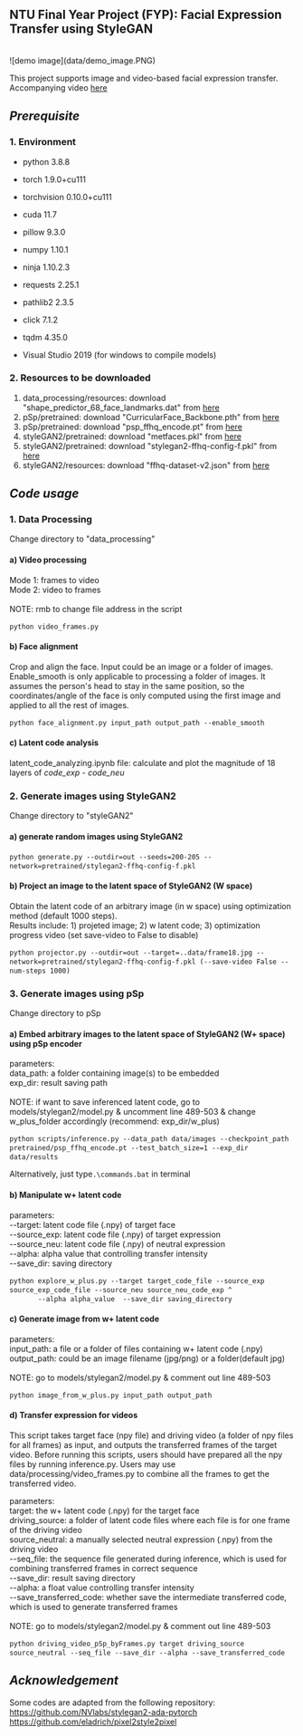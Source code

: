 NTU Final Year Project (FYP): Facial Expression Transfer using StyleGAN
-----------------------------------------------------------------------
<br>
![demo image](data/demo_image.PNG)

This project supports image and video-based facial expression transfer. <br>
Accompanying video [here](https://youtu.be/cIhcJgyeGB8)


## *Prerequisite*

### 1. Environment

- python 3.8.8
- torch 1.9.0+cu111
- torchvision 0.10.0+cu111
- cuda 11.7
- pillow 9.3.0
- numpy 1.10.1
- ninja 1.10.2.3
- requests 2.25.1
- pathlib2 2.3.5
- click 7.1.2
- tqdm 4.35.0



- Visual Studio 2019 (for windows to compile models)


### 2. Resources to be downloaded

1. data_processing/resources: download "shape_predictor_68_face_landmarks.dat" from [here](https://drive.google.com/file/d/1i33vr1M_VqIbD4_2CUQNff82t6GFI4zz/view?usp=share_link)
2. pSp/pretrained: download "CurricularFace_Backbone.pth" from [here](https://drive.google.com/file/d/10z6DrOecDlCngAPfbaCKD2XF1faHtiHN/view?usp=sharing)
3. pSp/pretrained: download "psp_ffhq_encode.pt" from [here](https://drive.google.com/file/d/1kLvdEaiZBDOzKUTujutjZ209VopCZZp_/view?usp=sharing)
4. styleGAN2/pretrained: download "metfaces.pkl" from [here](https://drive.google.com/file/d/1fV-mdaar4ETbXWPdxOqBHh4xML1ntyNH/view?usp=sharing)
5. styleGAN2/pretrained: download "stylegan2-ffhq-config-f.pkl" from [here](https://drive.google.com/file/d/1eFmb7Czqp3Po1oMCA682MWGGXoaegOpW/view?usp=sharing)
6. styleGAN2/resources: download "ffhq-dataset-v2.json" from [here](https://drive.google.com/file/d/1dVLoUL1xw7SX5q-tDjajaAZLanciA9RN/view?usp=sharing)


## *Code usage*

### 1. Data Processing

Change directory to "data_processing"

#### a) Video processing

Mode 1: frames to video<br>
Mode 2: video to frames<br><br>
NOTE: rmb to change file address in the script

```
python video_frames.py
```

#### b) Face alignment

Crop and align the face. Input could be an image or a folder of images.<br>
Enable_smooth is only applicable to processing a folder of images. It assumes the person's head to stay in the same position,
so the coordinates/angle of the face is only computed using the first image and applied to all the rest of images.

```
python face_alignment.py input_path output_path --enable_smooth
```

#### c) Latent code analysis

latent_code_analyzing.ipynb file: calculate and plot the magnitude of 18 layers of *code_exp - code_neu*

### 2. Generate images using StyleGAN2

Change directory to "styleGAN2"

#### a) generate random images using StyleGAN2

```
python generate.py --outdir=out --seeds=200-205 --network=pretrained/stylegan2-ffhq-config-f.pkl
```

#### b) Project an image to the latent space of StyleGAN2 (W space)

Obtain the latent code of an arbitrary image (in w space) using optimization method (default 1000 steps).<br>
Results include: 1) projeted image; 2) w latent code; 3) optimization progress video (set save-video to False to disable)

```
python projector.py --outdir=out --target=..data/frame18.jpg --network=pretrained/stylegan2-ffhq-config-f.pkl (--save-video False --num-steps 1000)
```

### 3. Generate images using pSp
Change directory to pSp

#### a) Embed arbitrary images to the latent space of StyleGAN2 (W+ space) using pSp encoder

parameters:<br>
data_path: a folder containing image(s) to be embedded <br>
exp_dir: result saving path <br><br>
NOTE: if want to save inferenced latent code, go to models/stylegan2/model.py & uncomment line 489-503
& change w_plus_folder accordingly (recommend: exp_dir/w_plus)
```
python scripts/inference.py --data_path data/images --checkpoint_path pretrained/psp_ffhq_encode.pt --test_batch_size=1 --exp_dir data/results
```
Alternatively, just type```.\commands.bat``` in terminal

#### b) Manipulate w+ latent code

parameters:<br>
--target: latent code file (.npy) of target face <br>
--source_exp: latent code file (.npy) of target expression <br>
--source_neu: latent code file (.npy) of neutral expression <br>
--alpha: alpha value that controlling transfer intensity <br>
--save_dir: saving directory
```
python explore_w_plus.py --target target_code_file --source_exp source_exp_code_file --source_neu source_neu_code_exp ^
       --alpha alpha_value  --save_dir saving_directory
```

#### c) Generate image from w+ latent code

parameters:<br>
input_path: a file or a folder of files containing w+ latent code (.npy) <br>
output_path: could be an image filename (jpg/png) or a folder(default jpg)<br><br>
NOTE: go to models/stylegan2/model.py & comment out line 489-503
```
python image_from_w_plus.py input_path output_path
```

#### d) Transfer expression for videos

This script takes target face (npy file) and driving video (a folder of npy files for all frames) as input, and outputs
the transferred frames of the target video. Before running this scripts, users should have prepared all the npy files
by running inference.py. Users may use data/processing/video_frames.py to combine all the frames to get the transferred video.

parameters: <br>
target: the w+ latent code (.npy) for the target face <br>
driving_source: a folder of latent code files where each file is for one frame of the driving video<br>
source_neutral: a manually selected neutral expression (.npy) from the driving video<br>
--seq_file: the sequence file generated during inference, which is used for combining transferred frames in correct sequence<br>
--save_dir: result saving directory<br>
--alpha: a float value controlling transfer intensity<br>
--save_transferred_code: whether save the intermediate transferred code, which is used to generate transferred frames<br><br>
NOTE: go to models/stylegan2/model.py & comment out line 489-503<br>
```
python driving_video_pSp_byFrames.py target driving_source source_neutral --seq_file --save_dir --alpha --save_transferred_code
```

## *Acknowledgement*

Some codes are adapted from the following repository: <br>
https://github.com/NVlabs/stylegan2-ada-pytorch <br>
https://github.com/eladrich/pixel2style2pixel <br>